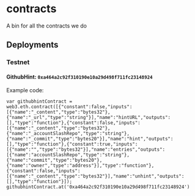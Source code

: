 # contracts
A bin for all the contracts we do

## Deployments

### Testnet

#### GithubHint: `0xa464a2c92f310190e10a29d498f711fc23148924`

Example code:
```
var githubhintContract = web3.eth.contract([{"constant":false,"inputs":[{"name":"_content","type":"bytes32"},{"name":"_url","type":"string"}],"name":"hintURL","outputs":[],"type":"function"},{"constant":false,"inputs":[{"name":"_content","type":"bytes32"},{"name":"_accountSlashRepo","type":"string"},{"name":"_commit","type":"bytes20"}],"name":"hint","outputs":[],"type":"function"},{"constant":true,"inputs":[{"name":"","type":"bytes32"}],"name":"entries","outputs":[{"name":"accountSlashRepo","type":"string"},{"name":"commit","type":"bytes20"},{"name":"owner","type":"address"}],"type":"function"},{"constant":false,"inputs":[{"name":"_content","type":"bytes32"}],"name":"unhint","outputs":[],"type":"function"}]);
githubhintContract.at('0xa464a2c92f310190e10a29d498f711fc23148924')
```
